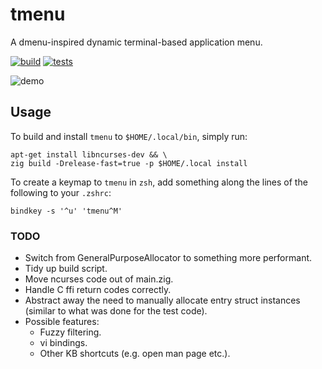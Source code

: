 # tmenu
A dmenu-inspired dynamic terminal-based application menu.

[![build](https://github.com/deforde/tmenu/actions/workflows/build.yml/badge.svg)](https://github.com/deforde/tmenu/actions/workflows/build.yml)
[![tests](https://github.com/deforde/tmenu/actions/workflows/test.yml/badge.svg)](https://github.com/deforde/tmenu/actions/workflows/test.yml)


![demo](https://user-images.githubusercontent.com/7503504/210376700-983837ae-6208-4529-8310-aa85827c6c4b.gif)


## Usage
To build and install `tmenu` to `$HOME/.local/bin`, simply run:
```
apt-get install libncurses-dev && \
zig build -Drelease-fast=true -p $HOME/.local install
```

To create a keymap to `tmenu` in `zsh`, add something along the lines of the following to your `.zshrc`:
```
bindkey -s '^u' 'tmenu^M'
```

### TODO
- Switch from GeneralPurposeAllocator to something more performant.
- Tidy up build script.
- Move ncurses code out of main.zig.
- Handle C ffi return codes correctly.
- Abstract away the need to manually allocate entry struct instances (similar to what was done for the test code).
- Possible features:
    - Fuzzy filtering.
    - vi bindings.
    - Other KB shortcuts (e.g. open man page etc.).
